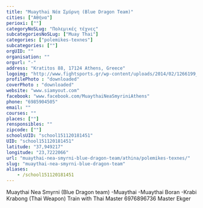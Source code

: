 ```yaml
---
title: "Muaythai Νέα Σμύρνη (Blue Dragon Team)"
cities: ["Αθήνα"]
perioxi: [""]
categoryNoSLug: "Πολεμικές τέχνες"
subcategoriesNoSLug: ["Muay Thai"]
categories: ["polemikes-texnes"]
subcategories: [""]
orgUID: ""
organisation: ""
orgurl: "-"
address: "Kratitos 88, 17124 Athens, Greece"
logoimg: "http://www.fightsports.gr/wp-content/uploads/2014/02/1266199_634071046614345_1735255253_o.jpg"
profilePhoto : "downloaded"
coverPhoto : "downloaded"
website: "www.siamyout.com"
facebook: "www.facebook.com/MuaythaiNeaSmyriniAthens"
phone: "6985904505"
email: ""
courses: ""
places: [""]
rensponsibles: ""
zipcode: [""]
schoolsUID: "school151120181451"
UID: "school151120181451"
latitude: "37,949217"
longitude: "23,7222066"
url: "muaythai-nea-smyrni-blue-dragon-team/athina/polemikes-texnes/"
slug: "muaythai-nea-smyrni-blue-dragon-team"
aliases:
    - /school151120181451
---
```



Muaythai Nea Smyrni (Blue Dragon team) -Muaythai -Muaythai Boran -Krabi Krabong (Thai Weapon) Train with Thai Master 6976896736 Master Ekger

